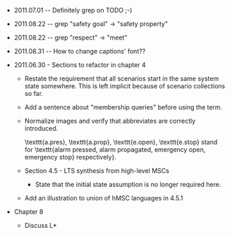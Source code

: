 * 2011.07.01 -- Definitely grep on TODO ;-)
* 2011.08.22 -- grep "safety goal" -> "safety property"
* 2011.08.22 -- grep "respect" -> "meet"
* 2011.08.31 -- How to change captions' font??

* 2011.06.30 - Sections to refactor in chapter 4

  * Restate the requirement that all scenarios start in the same system state
    somewhere. This is left implicit because of scenario collections so far. 

  * Add a sentence about "membership queries" before using the term.

  * Normalize images and verify that abbreviates are correctly introduced.

      \texttt{a.pres}, \texttt{a.prop}, \texttt{e.open}, \texttt{e.stop} stand for \texttt{alarm pressed, alarm propagated, emergency open, emergency stop} respectively}.

  * Section 4.5 - LTS synthesis from high-level MSCs

    * State that the initial state assumption is no longer required here.

  * Add an illustration to union of hMSC languages in 4.5.1

* Chapter 8

  * Discuss L*
